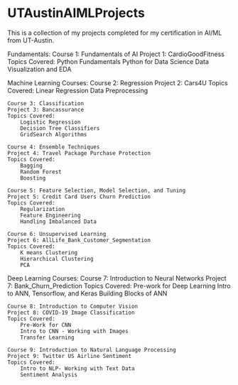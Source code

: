 # UTAustinAIMLProjects
This is a collection of my projects completed for my certification in AI/ML from UT-Austin.

Fundamentals:
    Course 1: Fundamentals of AI
    Project 1: CardioGoodFitness
    Topics Covered:
        Python Fundamentals 
        Python for Data Science 
        Data Visualization and EDA
        
Machine Learning Courses:
    Course 2: Regression
    Project 2: Cars4U
    Topics Covered:
        Linear Regression
        Data Preprocessing
        
    Course 3: Classification
    Project 3: Bancassurance
    Topics Covered:
        Logistic Regression
        Decision Tree Classifiers
        GridSearch Algorithms

    Course 4: Ensemble Techniques
    Project 4: Travel Package Purchase Protection
    Topics Covered:
        Bagging
        Random Forest
        Boosting
        
    Course 5: Feature Selection, Model Selection, and Tuning
    Project 5: Credit Card Users Churn Prediction
    Topics Covered:
        Regularization
        Feature Engineering
        Handling Imbalanced Data
        
    Course 6: Unsupervised Learning
    Project 6: AllLife_Bank_Customer_Segmentation
    Topics Covered:
        K means Clustering
        Hierarchical Clustering
        PCA

Deep Learning Courses:
    Course 7: Introduction to Neural Networks
    Project 7: Bank_Churn_Prediction
    Topics Covered:
        Pre-work for Deep Learning
        Intro to ANN, Tensorflow, and Keras
        Building Blocks of ANN

    Course 8: Introduction to Computer Vision
    Project 8: COVID-19 Image Classification
    Topics Covered:
        Pre-Work for CNN
        Intro to CNN - Working with Images
        Transfer Learning
        
    Course 9: Introduction to Natural Language Processing
    Project 9: Twitter US Airline Sentiment
    Topics Covered:
        Intro to NLP- Working with Text Data
        Sentiment Analysis
